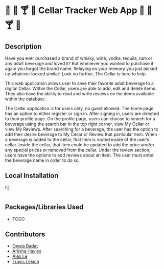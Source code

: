 # :wine_glass: :beers: :cocktail: :tropical_drink: Cellar Tracker Web App :wine_glass: :beers: :cocktail: :tropical_drink:


## Description

Have you ever purchased a brand of whisky, wine, vodka, tequila, rum or any adult beverage and loved it? But whenever you wanted to purchase it again you forgot the brand name. Relaying on your memory you just picked up whatever looked similar! Look no further, The Cellar is here to help. 

This web application allows user to save their favorite adult beverage to a digital Cellar. Within the Cellar, users are able to add, edit and delete items. They also have the ability to read and write reviews on the items available within the database. 

The Cellar application is for users only, no guest allowed. The home page has an option to either register or sign in.   After signing in, users are directed to their profile page. On the profile page, users can choose to search for a beverage using the search bar in the top right corner, view My Cellar or view My Reviews. After searching for a beverage, the user has the option to add their desire beverage to My Cellar or Review that particular item. When a beverage is added to the cellar, that item is routed inside of the user’s cellar. Inside the cellar, that item could be updated to add the price and/or any special prices or removed from the cellar. Under the review section, users have the options to add reviews about an item. The user must enter the beverage name in order to do so. 


## Local Installation

![]
```
```

## Packages/Libraries Used

- TODO

## Contributors

- [Owais Badat](https://github.com/OwaisBadat)
- [Arlisha Hayles](https://github.com/Arlisha2019)
- [Alex Le](https://github.com/alexle512)
- [Travis Lekich](https://github.com/ttlekich)
